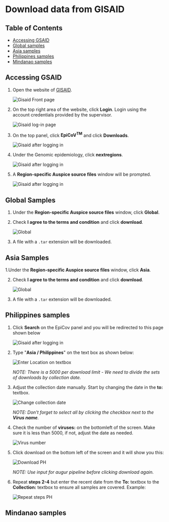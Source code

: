 # Download data from GISAID


## Table of Contents
* [Accessing GSAID](#accessing-gsaid)
* [Global samples](#global-samples)
* [Asia samples](#asia-samples)
* [Philippines samples](#philippines-samples)
* [Mindanao samples](mindanao-samples)


## Accessing GSAID

1. Open the website of [GISAID](https://www.gisaid.org/).

   ![Gisaid Front page](images/gisaid-01.png)

2. On the top right area of the website, click **Login**. Login using the account credentials provided by the supervisor.

   ![Gisaid log-in page](images/gisaid-02.png)

3. On the top panel, click **EpiCoV<sup>TM</sup>** and click **Downloads**.

   ![Gisaid after logging in](images/gisaid-03.png)

4. Under the Genomic epidemiology, click **nextregions**.

   ![Gisaid after logging in](images/gisaid-04.png)

5. A **Region-specific Auspice source files** window will be prompted.

   ![Gisaid after logging in](images/gisaid-05.png)


## Global Samples

1. Under the **Region-specific Auspice source files** window, click **Global**.

2. Check **I agree to the terms and condition** and click **download**.

   ![Global](images/global-01.png)

3. A file with a `.tar` extension will be downloaded.


## Asia Samples

1.Under the **Region-specific Auspice source files** window, click **Asia**.

2. Check **I agree to the terms and condition** and click **download**.

   ![Global](images/asia-01.png)

3. A file with a `.tar` extension will be downloaded.


## Philippines samples

1. Click **Search** on the EpiCov panel and you will be redirected to this page shown below

    ![Gisaid after logging in](images/gisaid-ph-01.png)

2. Type "**Asia / Philippines**" on the text box as shown below:

   ![Enter Location on textbox](images/gisaid-ph-02.png)

   _NOTE: There is a 5000 per download limit - We need to divide the sets of downloads by collection date._

3. Adjust the collection date manually. Start by changing the date in the **to:** textbox.

   ![Change collection date](images/gisaid-ph-03.png)

   _NOTE: Don't forget to select all by clicking the checkbox next to the **Virus name**._

4. Check the number of **viruses:** on the bottomleft of the screen. Make sure it is less than 5000, if not, adjust the date as needed.

   ![Virus number](images/gisaid-ph-04.png)

5. Click download on the bottom left of the screen and it will show you this:

   ![Download PH](images/gisaid-ph-05.png)
   
   _NOTE: Use input for augur pipeline before clicking download again._

6. Repeat  **steps 2-4** but enter the recent date from the **To:** textbox to the **Collection:** textbox to ensure all samples are covered. Example:

   ![Repeat steps PH](images/gisaid-ph-06.png)
   

## Mindanao samples
